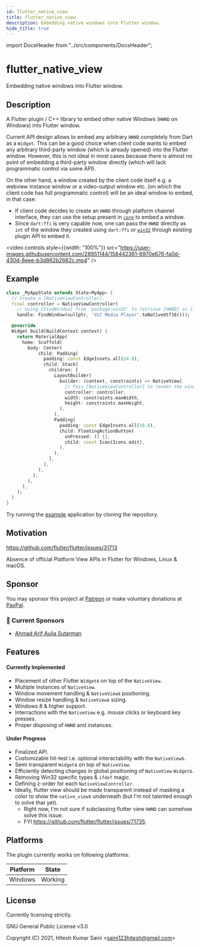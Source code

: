 ```yaml
---
id: flutter_native_view
title: flutter_native_view
description: Embedding native windows into Flutter window.
hide_title: true
---
```


import DocsHeader from "../src/components/DocsHeader";

# flutter_native_view

Embedding native windows into Flutter window.

<DocsHeader repository="alexmercerind/flutter_native_view" type="pub.dev" />

## Description

A Flutter plugin / C++ library to embed other native Windows (`HWND` on Windows) into Flutter window.

Current API design allows to embed any arbitrary `HWND` completely from Dart as a `Widget`. This can be a good choice when client code wants to embed any arbitrary third-party window (which is already opened) into the Flutter window.
However, this is not ideal in most cases because there is almost no point of embedding a third-party window directly (which will lack programmatic control via some API).

On the other hand, a window created by the client code itself e.g. a webview instance window or a video-output window etc. (on which the client code has full programmatic control) will be an ideal window to embed, in that case:

- If client code decides to create an `HWND` through platform channel interface, they can use the setup present in [`core`](https://github.com/alexmercerind/flutter_native_view/tree/master/core) to embed a window.
- Since `dart:ffi` is very capable now, one can pass the `HWND` directly as `int` of the window they created using `dart:ffi` or [`win32`](https://github.com/timsneath/win32) through existing plugin API to embed it.

<video controls style={{width: "100%"}} src="https://user-images.githubusercontent.com/28951144/158442361-6970e676-fa0d-430d-8eee-b3d862b2682c.mp4" />

## Example

```dart
class _MyAppState extends State<MyApp> {
  // Create a [NativeViewController].
  final controller = NativeViewController(
    // Using [FindWindow] from `package:win32` to retrieve [HWND] as [int].
    handle: FindWindow(nullptr, 'VLC Media Player'.toNativeUtf16()));

  @override
  Widget build(BuildContext context) {
    return MaterialApp(
      home: Scaffold(
        body: Center(
            child: Padding(
              padding: const EdgeInsets.all(24.0),
              child: Stack(
                children: [
                  LayoutBuilder(
                    builder: (context, constraints) => NativeView(
                      // Pass [NativeViewController] to render the window.
                      controller: controller,
                      width: constraints.maxWidth,
                      height: constraints.maxHeight,
                    ),
                  ),
                  Padding(
                    padding: const EdgeInsets.all(16.0),
                    child: FloatingActionButton(
                      onPressed: () {},
                      child: const Icon(Icons.edit),
                    ),
                  ),
                ],
              ),
            ),
          ),
        ),
      ),
    );
  }
}
```

Try running the [example](./example) application by cloning the repository.

## Motivation

https://github.com/flutter/flutter/issues/31713

Absence of official Platform View APIs in Flutter for Windows, Linux & macOS.

## Sponsor

You may sponsor this project at [Patreon](https://www.patreon.com/harmonoid) or make voluntary donations at [PayPal](https://www.paypal.me/alexmercerind).

### 💖 Current Sponsors

- [Ahmad Arif Aulia Sutarman](https://github.com/damywise)

## Features

#### Currently Implemented

- Placement of other Flutter `Widget`s on top of the `NativeView`.
- Multiple instances of `NativeView`.
- Window movement handling & `NativeView`s positioning.
- Window resize handling & `NativeView`s sizing.
- Windows 8 & higher support.
- Interractions with the `NativeView` e.g. mouse clicks or keyboard key presses.
- Proper disposing of `HWND` and instances.

#### Under Progress

- Finalized API.
- Customizable hit-test i.e. optional interactability with the `NativeView`s.
- Semi transparent `Widget`s on top of `NativeView`.
- Efficiently detecting changes in global positioning of `NativeView` `Widget`s.
- Removing Win32 specific types & `ifdef` magic.
- Defining z-order for each `NativeViewController`.
- Ideally, flutter view should be made transparent instead of masking a color to show the `native_view`s underneath (but I'm not talented enough to solve that yet).
  - Right now, I'm not sure if subclassing flutter view `HWND` can somehow solve this issue.
  - FYI https://github.com/flutter/flutter/issues/71735.

## Platforms

The plugin currently works on following platforms:

| Platform | State   |
| -------- | ------- |
| Windows  | Working |

## License

Currently licensing strictly.

GNU General Public License v3.0

Copyright (C) 2021, Hitesh Kumar Saini <<saini123hitesh@gmail.com>>
